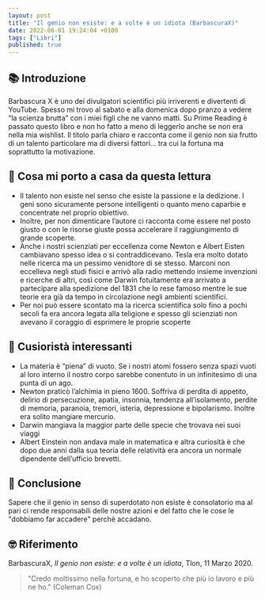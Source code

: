 ```yaml
---
layout: post
title: "Il genio non esiste: e a volte è un idiota (BarbascuraX)"
date: 2022-06-01 19:24:04 +0100
tags: ["Libri"]
published: true
---
```

## 📚 Introduzione

Barbascura X è uno dei divulgatori scientifici più irriverenti e divertenti di YouTube. Spesso mi trovo al sabato e alla domenica dopo pranzo a vedere “la scienza brutta” con i miei figli che ne vanno matti. Su Prime Reading è passato questo libro e non ho fatto a meno di leggerlo anche se non era nella mia wishlist.
Il titolo parla chiaro e racconta come il genio non sia frutto di un talento particolare ma di diversi fattori... tra cui la fortuna ma soprattutto la motivazione.

## 🚀 Cosa mi porto a casa da questa lettura

- Il talento non esiste nel senso che esiste la passione e la dedizione. I geni sono sicuramente persone intelligenti o quanto meno caparbie e concentrate nel proprio obiettivo.
- Inoltre, per non dimenticare l’autore ci racconta come essere nel posto giusto o con le risorse giuste possa accelerare il raggiungimento di grande scoperte.
- Anche i nostri scienziati per eccellenza come Newton e Albert Eisten cambiavano spesso idea o si contraddicevano. Tesla era molto dotato nelle ricerca ma un pessimo venidtore di se stesso. Marconi non eccelleva negli studi fisici e arrivò alla radio mettendo insieme invenzioni e ricerche di altri, così come Darwin fotuitamente era arrivato a partecipare alla spedizione del 1831 che lo rese famoso mentre le sue teorie era già da tempo in circolazione negli ambienti scientifici.
- Per noi può essere scontato ma la ricerca scientifica solo fino a pochi  secoli fa era ancora legata alla teligione e spesso gli scienziati non avevano il coraggio di esprimere le proprie scoperte

## 🍻 Cusioristà interessanti

- La materia è “piena” di vuoto. Se i nostri atomi fossero senza spazi vuoti al loro interno il nostro corpo sarebbe conentuto in un infinitesimo di una punta di un ago.
- Newton praticò l’alchimia in pieno 1600. Soffriva di perdita di appetito, delirio di persecuzione, apatia, insonnia, tendenza all’isolamento, perdite di memoria, paranoia, tremori, isteria, depressione e bipolarismo. Inoltre era solito mangiare mercurio.
- Darwin mangiava la maggior parte delle specie che trovava nei suoi viaggi
- Albert Einstein non andava male in matematica e altra curiosità è che dopo due anni dalla sua teoria delle relatività era ancora un normale dipendente dell’ufficio brevetti.

## 🍷 Conclusione

Sapere che il genio in senso di superdotato non esiste è consolatorio ma al pari ci rende responsabili delle nostre azioni e del fatto che le cose le "dobbiamo far accadere" perchè accadano.

## 🤓 Riferimento

BarbascuraX, _Il genio non esiste: e a volte è un idiota_,  Tlon, 11 Marzo 2020.

> "Credo moltissimo nella fortuna, e ho scoperto che più io lavoro e più ne ho." (Coleman Cox)
